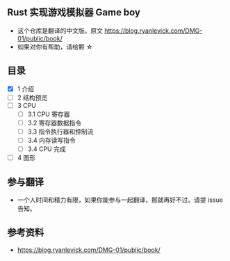 ## Rust 实现游戏模拟器 Game boy
* 这个仓库是翻译的中文版。原文 https://blog.ryanlevick.com/DMG-01/public/book/
* 如果对你有帮助，请给颗 ☆

## 目录
- [x] 1 介绍
- [ ] 2 结构预览
- [ ] 3 CPU
    - [ ] 3.1 CPU 寄存器
    - [ ] 3.2 寄存器数据指令
    - [ ] 3.3 指令执行器和控制流
    - [ ] 3.4 内存读写指令
    - [ ] 3.4 CPU 完成
- [ ] 4 图形

## 参与翻译
* 一个人时间和精力有限，如果你能参与一起翻译，那就再好不过。请提 issue 告知。

## 参考资料
* https://blog.ryanlevick.com/DMG-01/public/book/
